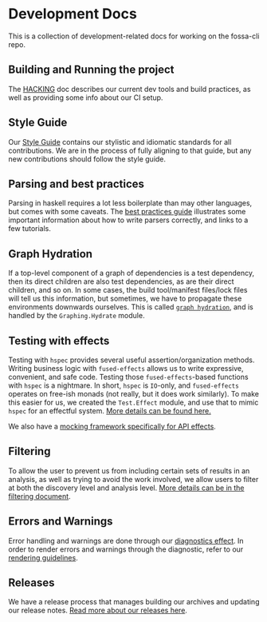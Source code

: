# Development Docs

This is a collection of development-related docs for working on the fossa-cli repo.

## Building and Running the project

The [HACKING](HACKING.md) doc describes our current dev tools and build practices, as well
as providing some info about our CI setup.

## Style Guide

Our [Style Guide](STYLE-GUIDE.md) contains our stylistic and idiomatic standards for all contributions.
We are in the process of fully aligning to that guide, but any new contributions should follow the style guide.

## Parsing and best practices

Parsing in haskell requires a lot less boilerplate than may other languages, but comes with some caveats.
The [best practices guide](parsing-best-practices.md) illustrates some important information about how to write
parsers correctly, and links to a few tutorials.

## Graph Hydration

If a top-level component of a graph of dependencies is a test dependency, then its direct children are also test
dependencies, as are their direct children, and so on.  In some cases, the build tool/manifest files/lock files will
tell us this information, but sometimes, we have to propagate these environments downwards ourselves.  This is called
[`graph hydration`](graph-hydration.md), and is handled by the `Graphing.Hydrate` module.

## Testing with effects

Testing with `hspec` provides several useful assertion/organization methods.  Writing business logic with
`fused-effects` allows us to write expressive, convenient, and safe code.  Testing those `fused-effects`-based
functions with `hspec` is a nightmare.  In short, `hspec` is `IO`-only, and `fused-effects` operates on free-ish
monads (not really, but it does work similarly).  To make this easier for us, we created the `Test.Effect` module,
and use that to mimic `hspec` for an effectful system.  [More details can be found here.](testing-with-effects.md)

We also have a [mocking framework specifically for API effects](api-mocking.md).

## Filtering

To allow the user to prevent us from including certain sets of results in an analysis, as well as trying to avoid the
work involved, we allow users to filter at both the discovery level and analysis level.
[More details can be in the filtering document](filtering.md).

## Errors and Warnings

Error handling and warnings are done through our [diagnostics effect](diagnostics.md).
In order to render errors and warnings through the diagnostic, refer to our [rendering guidelines](diagnostics.md#rendering-todiagnostic).

## Releases

We have a release process that manages building our archives and updating our release notes.  [Read more about our releases here](releases.md).
